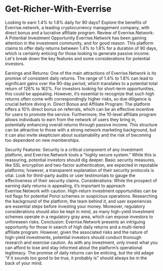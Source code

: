 # Get-Richer-With-Everrise
Looking to earn 1.4% to 1.8% daily for 90 days? Explore the benefits of Everrise.network, a leading cryptocurrency management company, with direct bonus and a lucrative affiliate program.
Review of Everrise.Network: A Potential Investment Opportunity
Everrise.Network has been gaining attention in the investment community, and for good reason. 
This platform claims to offer daily returns between 1.4% to 1.8% for a duration of 90 days, which is certainly enticing for those looking to generate passive income. 
Let's break down the key features and some considerations for potential investors.

Earnings and Returns: One of the main attractions of Everrise.Network is its promise of consistent daily returns. The range of 1.4% to 1.8% can lead to significant gains over the 90-day period, which translates to a potential total return of 126% to 162%. For investors looking for short-term opportunities, this could be appealing. However, it’s essential to recognize that such high returns often come with correspondingly higher risks, so due diligence is crucial before diving in.
Direct Bonus and Affiliate Program: The platform offers a 10% direct bonus on referrals, which can be an effective incentive for users to promote the service. Furthermore, the 10-level affiliate program allows individuals to earn from the network of users they bring in, potentially enhancing overall returns through passive income. This structure can be attractive to those with a strong network marketing background, but it can also invite skepticism about sustainability and the risk of becoming too dependent on new memberships.

Security Features: Security is a critical component of any investment platform, and Everrise.Network touts a "highly secure system." While this is reassuring, potential investors should dig deeper. Basic security measures, like SSL encryption and two-factor authentication, are expected in reputable platforms; however, a transparent explanation of their security protocols is vital. Look for third-party audits or user testimonials to gauge the effectiveness of their security claims.
Considerations: 
While the prospect of earning daily returns is appealing, it’s important to approach Everrise.Network with caution. High-return investment opportunities can be red flags for potential Ponzi schemes or suspicious operations. Researching the background of the platform, the team behind it, and user experiences are essential steps before investing your money.
Moreover, regulatory considerations should also be kept in mind, as many high-yield investment schemes operate in a regulatory gray area, which can expose investors to unforeseen risks.
Conclusion: Everrise.Network presents an intriguing opportunity for those in search of high daily returns and a multi-tiered affiliate program. However, given the associated risks and the nature of high-yield investments, potential investors should conduct thorough research and exercise caution. As with any investment, only invest what you can afford to lose and stay informed about the platform’s operational legitimacy. The promise of daily returns can be enticing, but the old adage “if it sounds too good to be true, it probably is” should always be in the back of your mind.

